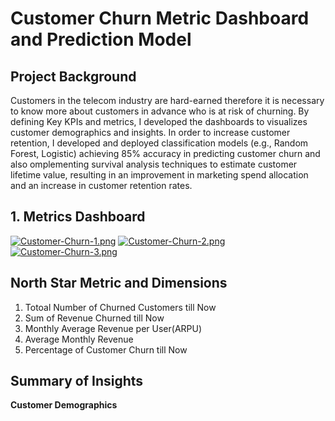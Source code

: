 # Customer Churn Metric Dashboard and Prediction Model

## Project Background
Customers in the telecom industry are hard-earned therefore it is necessary to know more about customers in advance who is at risk of churning. By defining Key KPIs and metrics, I developed the dashboards to visualizes customer demographics and insights. In order to increase customer retention, I developed and deployed classification models (e.g., Random Forest, Logistic) achieving 85% accuracy in predicting customer churn and also omplementing survival analysis techniques to estimate customer lifetime value, resulting in an improvement in marketing spend allocation and an increase in customer retention rates.

## 1. Metrics Dashboard
[![Customer-Churn-1.png](https://i.postimg.cc/Dy0sX3F5/Customer-Churn-1.png)](https://postimg.cc/vcRDJj46)
[![Customer-Churn-2.png](https://i.postimg.cc/CL28Crx0/Customer-Churn-2.png)](https://postimg.cc/Lnzh2TPQ)
[![Customer-Churn-3.png](https://i.postimg.cc/P58wSbCw/Customer-Churn-3.png)](https://postimg.cc/68tq3vLW)

## North Star Metric and Dimensions
1. Totoal Number of Churned Customers till Now
2. Sum of Revenue Churned till Now
3. Monthly Average Revenue per User(ARPU)
4. Average Monthly Revenue 
5. Percentage of Customer Churn till Now
   
## Summary of Insights

**Customer Demographics**
